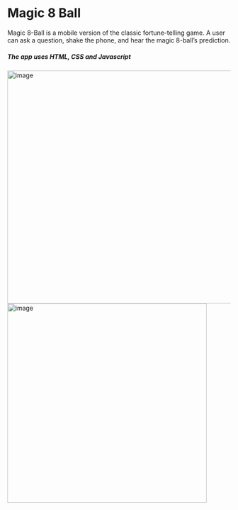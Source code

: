 <h1>Magic 8 Ball</h1> 
Magic 8-Ball is a mobile version of the classic fortune-telling game. A user can ask a question, shake the phone, and hear the magic 8-ball’s prediction.
<h5>The app uses HTML, CSS and Javascript</h5>

<img width="525" alt="image" src="https://user-images.githubusercontent.com/75501058/207924264-2c5bb6e6-3ed0-4e13-8395-e149f708ca55.png">

<img width="450" alt="image" src="https://user-images.githubusercontent.com/75501058/207924457-c8e4d559-9566-4981-b56b-3664adcb940a.png">

